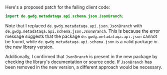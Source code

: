 Here's a proposed patch for the failing client code:
```java
import de.gwdg.metadataqa.api.schema.json.JsonBranch;
```
Note that I replaced `de.gwdg.metadataqa.api.json.JsonBranch` with `de.gwdg.metadataqa.api.schema.json.JsonBranch`. This is because the error message suggests that the package `de.gwdg.metadataqa.api.json` cannot be found, while `de.gwdg.metadataqa.api.schema.json` is a valid package in the new library version.

Additionally, I confirmed that `JsonBranch` is present in the new package by checking the library's documentation or source code. If `JsonBranch` has been removed in the new version, a different approach would be necessary.